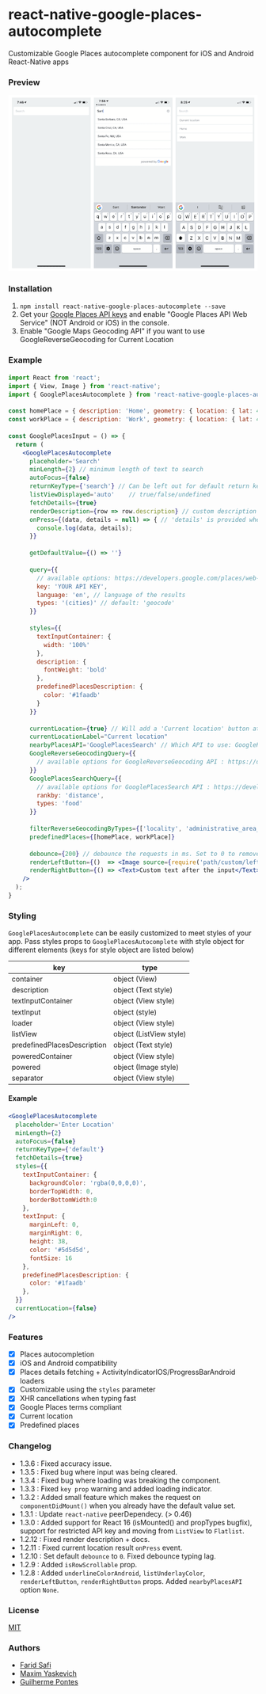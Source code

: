 # react-native-google-places-autocomplete
Customizable Google Places autocomplete component for iOS and Android React-Native apps

### Preview

![](https://raw.githubusercontent.com/FaridSafi/react-native-google-places-autocomplete/master/Assets/screenshot.png)

### Installation

1. ```npm install react-native-google-places-autocomplete --save```
2. Get your [Google Places API keys](https://developers.google.com/places/documentation/) and enable "Google Places API Web Service" (NOT Android or iOS) in the console.
3. Enable "Google Maps Geocoding API" if you want to use GoogleReverseGeocoding for Current Location

### Example

```jsx
import React from 'react';
import { View, Image } from 'react-native';
import { GooglePlacesAutocomplete } from 'react-native-google-places-autocomplete';

const homePlace = { description: 'Home', geometry: { location: { lat: 48.8152937, lng: 2.4597668 } }};
const workPlace = { description: 'Work', geometry: { location: { lat: 48.8496818, lng: 2.2940881 } }};

const GooglePlacesInput = () => {
  return (
    <GooglePlacesAutocomplete
      placeholder='Search'
      minLength={2} // minimum length of text to search
      autoFocus={false}
      returnKeyType={'search'} // Can be left out for default return key https://facebook.github.io/react-native/docs/textinput.html#returnkeytype
      listViewDisplayed='auto'    // true/false/undefined
      fetchDetails={true}
      renderDescription={row => row.description} // custom description render
      onPress={(data, details = null) => { // 'details' is provided when fetchDetails = true
        console.log(data, details);
      }}

      getDefaultValue={() => ''}

      query={{
        // available options: https://developers.google.com/places/web-service/autocomplete
        key: 'YOUR API KEY',
        language: 'en', // language of the results
        types: '(cities)' // default: 'geocode'
      }}

      styles={{
        textInputContainer: {
          width: '100%'
        },
        description: {
          fontWeight: 'bold'
        },
        predefinedPlacesDescription: {
          color: '#1faadb'
        }
      }}

      currentLocation={true} // Will add a 'Current location' button at the top of the predefined places list
      currentLocationLabel="Current location"
      nearbyPlacesAPI='GooglePlacesSearch' // Which API to use: GoogleReverseGeocoding or GooglePlacesSearch
      GoogleReverseGeocodingQuery={{
        // available options for GoogleReverseGeocoding API : https://developers.google.com/maps/documentation/geocoding/intro
      }}
      GooglePlacesSearchQuery={{
        // available options for GooglePlacesSearch API : https://developers.google.com/places/web-service/search
        rankby: 'distance',
        types: 'food'
      }}

      filterReverseGeocodingByTypes={['locality', 'administrative_area_level_3']} // filter the reverse geocoding results by types - ['locality', 'administrative_area_level_3'] if you want to display only cities
      predefinedPlaces={[homePlace, workPlace]}

      debounce={200} // debounce the requests in ms. Set to 0 to remove debounce. By default 0ms.
      renderLeftButton={()  => <Image source={require('path/custom/left-icon')} />}
      renderRightButton={() => <Text>Custom text after the input</Text>}
    />
  );
}
```


### Styling

```GooglePlacesAutocomplete``` can be easily customized to meet styles of your  app. Pass styles props to ```GooglePlacesAutocomplete``` with style object for different elements (keys for style object are listed below)

| key | type |
| ---- | ---- |
| container | object (View) |
| description | object (Text style) |
| textInputContainer | object (View style) |
| textInput | object (style) |
| loader | object (View style) |
| listView | object (ListView style) |
| predefinedPlacesDescription | object (Text style) |
| poweredContainer | object (View style) |
| powered | object (Image style) |
| separator | object (View style) |


#### Example


```jsx
<GooglePlacesAutocomplete
  placeholder='Enter Location'
  minLength={2}
  autoFocus={false}
  returnKeyType={'default'}
  fetchDetails={true}
  styles={{
    textInputContainer: {
      backgroundColor: 'rgba(0,0,0,0)',
      borderTopWidth: 0,
      borderBottomWidth:0
    },
    textInput: {
      marginLeft: 0,
      marginRight: 0,
      height: 38,
      color: '#5d5d5d',
      fontSize: 16
    },
    predefinedPlacesDescription: {
      color: '#1faadb'
    },
  }}
  currentLocation={false}
/>
```


### Features

- [x] Places autocompletion
- [x] iOS and Android compatibility
- [x] Places details fetching + ActivityIndicatorIOS/ProgressBarAndroid loaders
- [x] Customizable using the ```styles``` parameter
- [x] XHR cancellations when typing fast
- [x] Google Places terms compliant
- [x] Current location
- [x] Predefined places

### Changelog
- 1.3.6 : Fixed accuracy issue.
- 1.3.5 : Fixed bug where input was being cleared.
- 1.3.4 : Fixed bug where loading was breaking the component.
- 1.3.3 : Fixed `key prop` warning  and added loading indicator.
- 1.3.2 : Added small feature which makes the request on `componentDidMount()` when you
  already have the default value set.
- 1.3.1 : Update `react-native` peerDependecy. (> 0.46)
- 1.3.0 : Added support for React 16 (isMounted() and propTypes bugfix), support for restricted API key and moving from `ListView` to `Flatlist`.
- 1.2.12 : Fixed render description + docs.
- 1.2.11 : Fixed current location result `onPress` event.
- 1.2.10 : Set default `debounce` to `0`. Fixed debounce typing lag.
- 1.2.9 : Added `isRowScrollable` prop.
- 1.2.8 : Added `underlineColorAndroid`, `listUnderlayColor`, `renderLeftButton`, `renderRightButton` props. Added `nearbyPlacesAPI` option `None`.


### License

[MIT](LICENSE)

### Authors

- [Farid Safi](https://www.twitter.com/FaridSafi)
- [Maxim Yaskevich](https://www.twitter.com/mayaskme)
- [Guilherme Pontes](https://www.twitter.com/guiiipontes)
